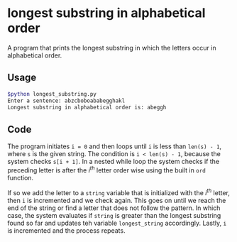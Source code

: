 # longest substring in alphabetical order

A program that prints the longest substring in which the letters occur in alphabetical order.

## Usage

```bash
$python longest_substring.py
Enter a sentence: abzcboboababegghakl
Longest substring in alphabetical order is: abeggh
```

## Code

The program initiates `i = 0` and then loops until `i` is less than `len(s) - 1`, where `s` is the given string. The condition is `i < len(s) - 1`, because the system checks `s[i + 1]`. In a nested while loop the system checks if the preceding letter is after the $i^{th}$ letter order wise using the built in `ord` function.

If so we add the letter to a `string` variable that is initialized with the $i^{th}$ letter, then `i` is incremented and we check again. This goes on until we reach the end of the string or find a letter that does not follow the pattern. In which case, the system evaluates if `string` is greater than the longest substring found so far and updates teh variable `longest_string` accordingly. Lastly, `i` is incremented and the process repeats.
